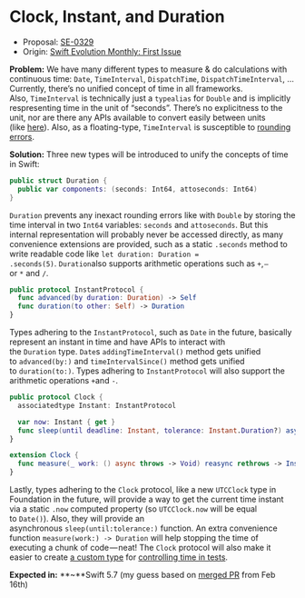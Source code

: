 # Clock, Instant, and Duration

* Proposal: [SE-0329](0329-clock-instant-duration.md)
* Origin: [Swift Evolution Monthly: First Issue](https://www.fline.dev/swift-evolution-monthly-first-issue/#se-0329-clock-instant-and-duration)

**Problem:**
We have many different types to measure & do calculations with continuous time: `Date`, `TimeInterval`, `DispatchTime`, `DispatchTimeInterval`, …Currently, there’s no unified concept of time in all frameworks. Also, `TimeInterval` is technically just a `typealias` for `Double` and is implicitly respresenting time in the unit of “seconds”. There’s no explicitness to the unit, nor are there any APIs available to convert easily between units (like [here](https://github.com/Flinesoft/HandySwift/blob/main/Sources/HandySwift/Extensions/TimeIntervalExt.swift?ref=fline.dev)). Also, as a floating-type, `TimeInterval` is susceptible to [rounding errors](https://docs.oracle.com/cd/E19957-01/806-3568/ncg_goldberg.html?ref=fline.dev#689).

**Solution:**
Three new types will be introduced to unify the concepts of time in Swift:

```Swift
public struct Duration {
  public var components: (seconds: Int64, attoseconds: Int64)
}
```

`Duration` prevents any inexact rounding errors like with `Double` by storing the time interval in two `Int64` variables: `seconds` and `attoseconds`. But this internal representation will probably never be accessed directly, as many convenience extensions are provided, such as a static `.seconds` method to write readable code like `let duration: Duration = .seconds(5)`. `Duration`also supports arithmetic operations such as `+`, `—` or `*` and `/`.

```Swift
public protocol InstantProtocol {
  func advanced(by duration: Duration) -> Self
  func duration(to other: Self) -> Duration
}
```

Types adhering to the `InstantProtocol`, such as `Date` in the future, basically represent an instant in time and have APIs to interact with the `Duration` type. `Date`s `addingTimeInterval()` method gets unified to `advanced(by:)` and `timeIntervalSince()` method gets unified to `duration(to:)`. Types adhering to `InstantProtocol` will also support the arithmetic operations `+`and `-`.

```Swift
public protocol Clock {
  associatedtype Instant: InstantProtocol

  var now: Instant { get }
  func sleep(until deadline: Instant, tolerance: Instant.Duration?) async throws
}

extension Clock {
  func measure(_ work: () async throws -> Void) reasync rethrows -> Instant.Duration
}
```

Lastly, types adhering to the `Clock` protocol, like a new `UTCClock` type in Foundation in the future, will provide a way to get the current time instant via a static `.now` computed property (so `UTCClock.now` will be equal to `Date()`). Also, they will provide an asynchronous `sleep(until:tolerance:)` function. An extra convenience function `measure(work:) -> Duration` will help stopping the time of executing a chunk of code — neat! The `Clock` protocol will also make it easier to create [a custom type](https://github.com/apple/swift-evolution/blob/main/proposals/0329-clock-instant-duration.md?ref=fline.dev#example-custom-clock) for [controlling time in tests](https://github.com/pointfreeco/combine-schedulers?ref=fline.dev#testscheduler).

**Expected in:** **~**Swift 5.7 (my guess based on [merged PR](https://github.com/apple/swift/pull/40609?ref=fline.dev) from Feb 16th)